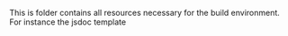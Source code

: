 This is folder contains all resources necessary for the build environment. For instance the jsdoc template